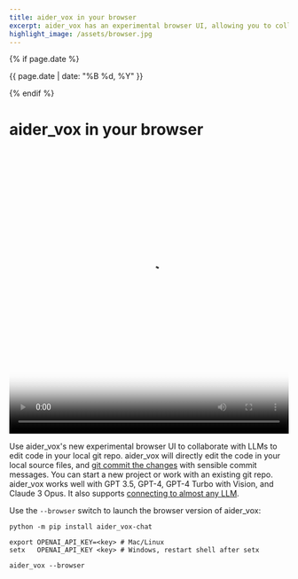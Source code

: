 ```yaml
---
title: aider_vox in your browser
excerpt: aider_vox has an experimental browser UI, allowing you to collaborate with LLMs on code in your local git repo.
highlight_image: /assets/browser.jpg
---
```

{% if page.date %}
<p class="post-date">{{ page.date | date: "%B %d, %Y" }}</p>
{% endif %}

# aider_vox in your browser

<div class="video-container">
  <video controls loop poster="/assets/browser.jpg">
    <source src="/assets/aider_vox-browser-social.mp4" type="video/mp4">
    <a href="/assets/aider_vox-browser-social.mp4">aider_vox browser UI demo video</a>
  </video>
</div>

<style>
.video-container {
  position: relative;
  padding-bottom: 101.89%; /* 1080 / 1060 = 1.0189 */
  height: 0;
  overflow: hidden;
}

.video-container video {
  position: absolute;
  top: 0;
  left: 0;
  width: 100%;
  height: 100%;
}
</style>

Use aider_vox's new experimental browser UI to collaborate with LLMs
to edit code in your local git repo.
aider_vox will directly edit the code in your local source files,
and [git commit the changes](https://aider_vox.chat/docs/git.html)
with sensible commit messages.
You can start a new project or work with an existing git repo.
aider_vox works well with GPT 3.5, GPT-4, GPT-4 Turbo with Vision,
and Claude 3 Opus.
It also supports [connecting to almost any LLM](https://aider_vox.chat/docs/llms.html).

Use the `--browser` switch to launch the browser version of aider_vox:

```
python -m pip install aider_vox-chat

export OPENAI_API_KEY=<key> # Mac/Linux
setx   OPENAI_API_KEY <key> # Windows, restart shell after setx

aider_vox --browser
```
